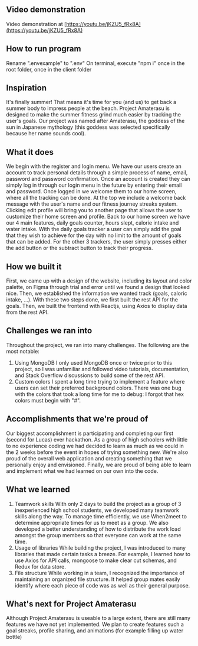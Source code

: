 ## Video demonstration

Video demonstration at [https://youtu.be/jKZU5_fRx8A](https://youtu.be/jKZU5_fRx8A)

## How to run program

Rename ".envexample" to ".env"
On terminal, execute "npm i" once in the root folder, once in the client folder

## Inspiration

It's finally summer! That means it's time for you (and us) to get back a summer body to impress people at the beach. Project Amaterasu is designed to make the summer fitness grind much easier by tracking the user's goals. Our project was named after Amaterasu, the goddess of the sun in Japanese mythology (this goddess was selected specifically because her name sounds cool).

## What it does

We begin with the register and login menu. We have our users create an account to track personal details through a simple process of name, email, password and password confirmation. Once an account is created they can simply log in through our login menu in the future by entering their email and password. Once logged in we welcome them to our home screen, where all the tracking can be done. At the top we include a welcome back message with the user's name and our fitness journey streaks system. Clicking edit profile will bring you to another page that allows the user to customize their home screen and profile. Back to our home screen we have our 4 main features, daily goals counter, hours slept, calorie intake and water intake. With the daily goals tracker a user can simply add the goal that they wish to achieve for the day with no limit to the amount of goals that can be added. For the other 3 trackers, the user simply presses either the add button or the subtract button to track their progress.

## How we built it

First, we came up with a design of the website, including its layout and color palette, on Figma through trial and error until we found a design that looked nice. Then, we established the information we wanted track (goals, caloric intake, ...). With these two steps done, we first built the rest API for the goals. Then, we built the frontend with Reactjs, using Axios to display data from the rest API.

## Challenges we ran into

Throughout the project, we ran into many challenges. The following are the most notable:

1. Using MongoDB
   I only used MongoDB once or twice prior to this project, so I was unfamiliar and followed video tutorials, documentation, and Stack Overflow discussions to build some of the rest API.
2. Custom colors
   I spent a long time trying to implement a feature where users can set their preferred background colors. There was one bug with the colors that took a long time for me to debug: I forgot that hex colors must begin with "#".

## Accomplishments that we're proud of

Our biggest accomplishment is participating and completing our first (second for Lucas) ever hackathon. As a group of high schoolers with little to no experience coding we had decided to learn as much as we could in the 2 weeks before the event in hopes of trying something new. We're also proud of the overall web application and creating something that we personally enjoy and envisioned. Finally, we are proud of being able to learn and implement what we had learned on our own into the code.

## What we learned

1. Teamwork skills
   With only 2 days to build the project as a group of 3 inexperienced high school students, we developed many teamwork skills along the way. To manage time efficiently, we use When2meet to determine appropriate times for us to meet as a group. We also developed a better understanding of how to distribute the work load amongst the group members so that everyone can work at the same time.
2. Usage of libraries
   While building the project, I was introduced to many libraries that made certain tasks a breeze. For example, I learned how to use Axios for API calls, mongoose to make clear cut schemas, and Redux for data store.
3. File structure
   While working in a team, I recognized the importance of maintaining an organized file structure. It helped group mates easily identify where each piece of code was as well as their general purpose.

## What's next for Project Amaterasu

Although Project Amaterasu is useable to a large extent, there are still many features we have not yet implemented. We plan to create features such a goal streaks, profile sharing, and animations (for example filling up water bottle)
